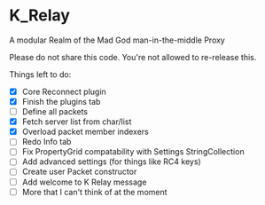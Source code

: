 # K_Relay
A modular Realm of the Mad God man-in-the-middle Proxy

Please do not share this code. You're not allowed to re-release this.

Things left to do:
- [x] Core Reconnect plugin
- [x] Finish the plugins tab
- [ ] Define all packets
- [x] Fetch server list from char/list
- [x] Overload packet member indexers 
- [ ] Redo Info tab
- [ ] Fix PropertyGrid compatability with Settings StringCollection
- [ ] Add advanced settings (for things like RC4 keys)
- [ ] Create user Packet constructor
- [ ] Add welcome to K Relay message
- [ ] More that I can't think of at the moment

